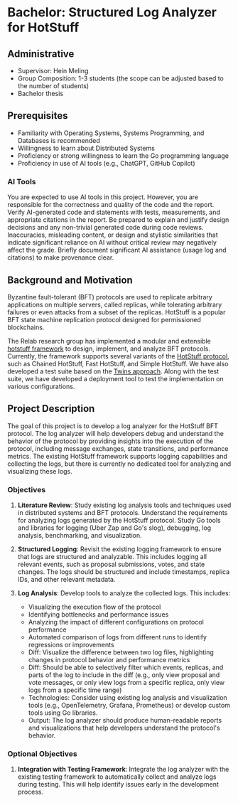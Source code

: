 # Bachelor: Structured Log Analyzer for HotStuff

## Administrative

- Supervisor: Hein Meling
- Group Composition: 1-3 students (the scope can be adjusted based to the number of students)
- Bachelor thesis

## Prerequisites

- Familiarity with Operating Systems, Systems Programming, and Databases is recommended
- Willingness to learn about Distributed Systems
- Proficiency or strong willingness to learn the Go programming language
- Proficiency in use of AI tools (e.g., ChatGPT, GitHub Copilot)

### AI Tools

You are expected to use AI tools in this project.
However, you are responsible for the correctness and quality of the code and the report.
Verify AI-generated code and statements with tests, measurements, and appropriate citations in the report.
Be prepared to explain and justify design decisions and any non-trivial generated code during code reviews.
Inaccuracies, misleading content, or design and stylistic similarities that indicate significant reliance on AI without critical review may negatively affect the grade.
Briefly document significant AI assistance (usage log and citations) to make provenance clear.

## Background and Motivation

Byzantine fault-tolerant (BFT) protocols are used to replicate arbitrary applications on multiple servers, called replicas, while tolerating arbitrary failures or even attacks from a subset of the replicas.
HotStuff is a popular BFT state machine replication protocol designed for permissioned blockchains.

The Relab research group has implemented a modular and extensible [hotstuff framework][3] to design, implement, and analyze BFT protocols.
Currently, the framework supports several variants of the [HotStuff protocol][4], such as Chained HotStuff, Fast HotStuff, and Simple HotStuff.
We have also developed a test suite based on the [Twins approach][5].
Along with the test suite, we have developed a deployment tool to test the implementation on various configurations.

## Project Description

The goal of this project is to develop a log analyzer for the HotStuff BFT protocol.
The log analyzer will help developers debug and understand the behavior of the protocol by providing insights into the execution of the protocol, including message exchanges, state transitions, and performance metrics.
The existing HotStuff framework supports logging capabilities and collecting the logs, but there is currently no dedicated tool for analyzing and visualizing these logs.

### Objectives

1. **Literature Review**: Study existing log analysis tools and techniques used in distributed systems and BFT protocols.
   Understand the requirements for analyzing logs generated by the HotStuff protocol.
   Study Go tools and libraries for logging (Uber Zap and Go's slog), debugging, log analysis, benchmarking, and visualization.

2. **Structured Logging**: Revisit the existing logging framework to ensure that logs are structured and analyzable.
   This includes logging all relevant events, such as proposal submissions, votes, and state changes.
   The logs should be structured and include timestamps, replica IDs, and other relevant metadata.

3. **Log Analysis**: Develop tools to analyze the collected logs. This includes:
   - Visualizing the execution flow of the protocol
   - Identifying bottlenecks and performance issues
   - Analyzing the impact of different configurations on protocol performance
   - Automated comparison of logs from different runs to identify regressions or improvements
   - Diff: Visualize the difference between two log files, highlighting changes in protocol behavior and performance metrics
   - Diff: Should be able to selectively filter which events, replicas, and parts of the log to include in the diff (e.g., only view proposal and vote messages, or only view logs from a specific replica, only view logs from a specific time range)
   - Technologies: Consider using existing log analysis and visualization tools (e.g., OpenTelemetry, Grafana, Prometheus) or develop custom tools using Go libraries.
   - Output: The log analyzer should produce human-readable reports and visualizations that help developers understand the protocol's behavior.

### Optional Objectives

1. **Integration with Testing Framework**:
   Integrate the log analyzer with the existing testing framework to automatically collect and analyze logs during testing.
   This will help identify issues early in the development process.

[3]: https://github.com/relab/hotstuff
[4]: https://arxiv.org/abs/1803.05069
[5]: https://malkhi.com/posts/2020/04/making-BFT-systems-robust/
